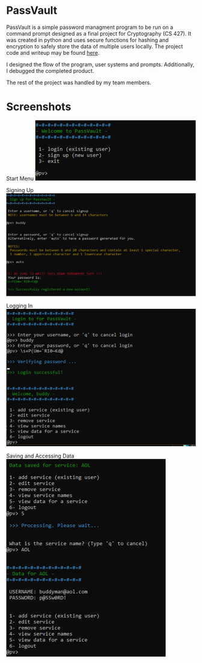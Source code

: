 PassVault
===
PassVault is a simple password managment program to be run on a command prompt designed as a final project for Cryptography (CS 427). It was created in python and uses secure functions for hashing and encryption to safely store the data of multiple users locally. The project code and writeup may be found [here](https://github.com/mjrad/PassVault).

I designed the flow of the program, user systems and prompts. Additionally, I debugged the completed product.

The rest of the project was handled by my team members.
  
Screenshots
===

Start Menu
![Menu](menu.PNG "Start Menu")

Signing Up
![Signup](signup.PNG "Signing Up")

Logging In
![Sign In](login.PNG "Logging In")

Saving and Accessing Data
![Data Processing](data.PNG "Saving and Accessing Data")
